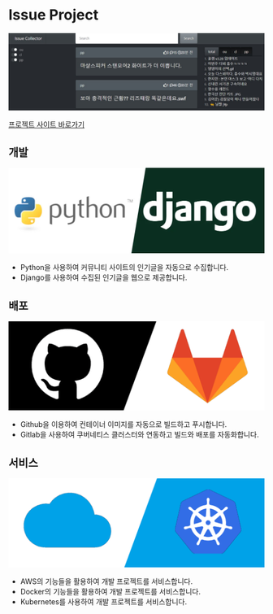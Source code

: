 # Issue Project

![Issue%20Project%2088e31203dadd462cabbbbcb7c539acb2/issue_project.jpg](Issue%20Project%2088e31203dadd462cabbbbcb7c539acb2/issue_project.jpg)

[프로젝트 사이트 바로가기](http://issue.xu4.zz.am)

## 개발

![Issue%20Project%2088e31203dadd462cabbbbcb7c539acb2/python-django.jpg](Issue%20Project%2088e31203dadd462cabbbbcb7c539acb2/python-django.jpg)

- Python을 사용하여 커뮤니티 사이트의 인기글을 자동으로 수집합니다.
- Django를 사용하여 수집된 인기글을 웹으로 제공합니다.

## 배포

![Issue%20Project%2088e31203dadd462cabbbbcb7c539acb2/Untitled.png](Issue%20Project%2088e31203dadd462cabbbbcb7c539acb2/Untitled.png)

- Github을 이용하여 컨테이너 이미지를 자동으로 빌드하고 푸시합니다.
- Gitlab을 사용하여 쿠버네티스 클러스터와 연동하고 빌드와 배포를 자동화합니다.

## 서비스

![Issue%20Project%2088e31203dadd462cabbbbcb7c539acb2/Untitled%201.png](Issue%20Project%2088e31203dadd462cabbbbcb7c539acb2/Untitled%201.png)

- AWS의 기능들을 활용하여 개발 프로젝트를 서비스합니다.
- Docker의 기능들을 활용하여 개발 프로젝트를 서비스합니다.
- Kubernetes를 사용하여 개발 프로젝트를 서비스합니다.